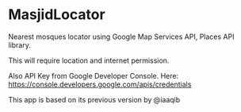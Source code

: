 # MasjidLocator
Nearest mosques locator using Google Map Services API, Places API library.

This will require location and internet permission.

Also API Key from Google Developer Console.
Here: https://console.developers.google.com/apis/credentials

This app is based on its previous version by @iaaqib

